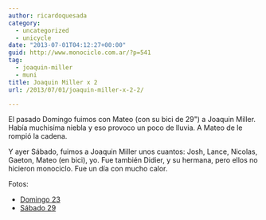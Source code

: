 ```yaml
---
author: ricardoquesada
category:
  - uncategorized
  - unicycle
date: "2013-07-01T04:12:27+00:00"
guid: http://www.monociclo.com.ar/?p=541
tag:
  - joaquin-miller
  - muni
title: Joaquin Miller x 2
url: /2013/07/01/joaquin-miller-x-2-2/

---
```

El pasado Domingo fuimos con Mateo (con su bici de 29") a Joaquin Miller. Había muchisima niebla y eso provoco un poco de lluvia. A Mateo de le rompió la cadena.

Y ayer Sábado, fuimos a Joaquin Miller unos cuantos: Josh, Lance, Nicolas, Gaeton, Mateo (en bici), yo. Fue también Didier, y su hermana, pero ellos no hicieron monociclo. Fue un día con mucho calor.

Fotos:

- [Domingo 23](https://photos.app.goo.gl/apaL1MpU1gTqehkD6)
- [Sábado 29](https://photos.app.goo.gl/Gmqq5YoF1NZmhyDw8)
